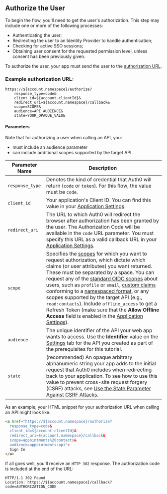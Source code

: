 ## Authorize the User

To begin the flow, you'll need to get the user's authorization. This step may include one or more of the following processes:

* Authenticating the user;
* Redirecting the user to an Identity Provider to handle authentication;
* Checking for active SSO sessions;
* Obtaining user consent for the requested permission level, unless consent has been previously given.

To authorize the user, your app must send the user to the [authorization URL](/api/authentication#authorization-code-grant).


### Example authorization URL:

```text
https://${account.namespace}/authorize?
    response_type=code&
    client_id=${account.clientId}&
    redirect_uri=${account.namespace}/callback&
    scope=SCOPE&
    audience=API_AUDIENCE&
    state=YOUR_OPAQUE_VALUE
```

#### Parameters

Note that for authorizing a user when calling an API, you:

- must include an audience parameter
- can include additional scopes supported by the target API


| Parameter Name  | Description |
|-----------------|-------------|
| `response_type` | Denotes the kind of credential that Auth0 will return (`code` or `token`). For this flow, the value must be `code`. |
| `client_id`     | Your application's Client ID. You can find this value in your [Application Settings](${manage_url}/#/Applications/${account.clientId}/settings). |
| `redirect_uri`  | The URL to which Auth0 will redirect the browser after authorization has been granted by the user. The Authorization Code will be available in the `code` URL parameter. You must specify this URL as a valid callback URL in your [Application Settings](${manage_url}/#/Applications/${account.clientId}/settings). |
| `scope`         | Specifies the [scopes](/scopes) for which you want to request authorization, which dictate which claims (or user attributes) you want returned. These must be separated by a space. You can request any of the [standard OIDC scopes](https://openid.net/specs/openid-connect-core-1_0.html#StandardClaims) about users, such as `profile` or `email`, [custom claims](/scopes/current/custom-claims) conforming to a [namespaced format](/api-auth/tutorials/adoption/scope-custom-claims), or any scopes supported by the target API (e.g., `read:contacts`). Include `offline_access` to get a Refresh Token (make sure that the __Allow Offline Access__ field is enabled in the [Application Settings](${manage_url}/#/applications)). |
| `audience`      | The unique identifier of the API your web app wants to access. Use the **Identifier** value on the [Settings](${manage_url}/#/apis) tab for the API you created as part of the prerequisites for this tutorial. |
| `state`         | (recommended) An opaque arbitrary alphanumeric string your app adds to the initial request that Auth0 includes when redirecting back to your application. To see how to use this value to prevent cross-site request forgery (CSRF) attacks, see [Use the State Parameter Against CSRF Attacks](/protocols/oauth2/oauth-state#how-to-use-the-parameter-against-csrf-attacks). |

As an example, your HTML snippet for your authorization URL when calling an API might look like:

```html
<a href="https://${account.namespace}/authorize?
  response_type=code&
  client_id=${account.clientId}&
  redirect_uri=${account.namespace}/callback&  
  scope=appointments%20contacts&
  audience=appointments:api">
  Sign In
</a>
```


If all goes well, you'll receive an `HTTP 302` response. The authorization code is included at the end of the URL:

```text
HTTP/1.1 302 Found
Location: https://${account.namespace}/callback?code=AUTHORIZATION_CODE
